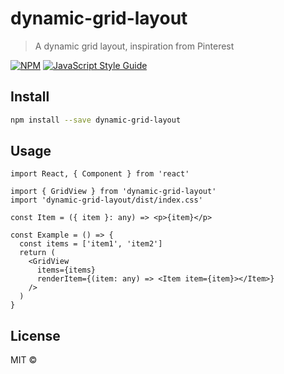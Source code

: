 # dynamic-grid-layout

> A dynamic grid layout, inspiration from Pinterest

[![NPM](https://img.shields.io/npm/v/dynamic-grid-layout.svg)](https://www.npmjs.com/package/dynamic-grid-layout) [![JavaScript Style Guide](https://img.shields.io/badge/code_style-standard-brightgreen.svg)](https://standardjs.com)

## Install

```bash
npm install --save dynamic-grid-layout
```

## Usage

```tsx
import React, { Component } from 'react'

import { GridView } from 'dynamic-grid-layout'
import 'dynamic-grid-layout/dist/index.css'

const Item = ({ item }: any) => <p>{item}</p>

const Example = () => {
  const items = ['item1', 'item2']
  return (
    <GridView
      items={items}
      renderItem={(item: any) => <Item item={item}></Item>}
    />
  )
}
```

## License

MIT © [](https://github.com/)
